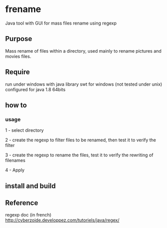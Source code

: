 # frename
Java tool with GUI for mass files rename using regexp

## Purpose

Mass rename of files within a directory, used mainly to rename pictures and movies files.

## Require

run under windows with java library swt for windows (not tested under unix)
configured for java 1.8 64bits

## how to

### usage

1 - select directory

2 - create the regexp to filter files to be renamed, then test it to verify the filter

3 - create the regexp to rename the files, test it to verify the rewriting of filenames

4 - Apply

## install and build



## Reference

regexp doc (in french) http://cyberzoide.developpez.com/tutoriels/java/regex/
